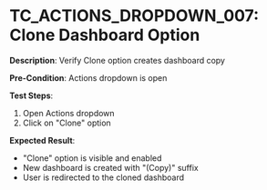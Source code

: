 # TC_ACTIONS_DROPDOWN_007: Clone Dashboard Option

**Description**: Verify Clone option creates dashboard copy

**Pre-Condition**: Actions dropdown is open

**Test Steps**:
1. Open Actions dropdown
2. Click on "Clone" option

**Expected Result**:
- "Clone" option is visible and enabled
- New dashboard is created with "(Copy)" suffix
- User is redirected to the cloned dashboard